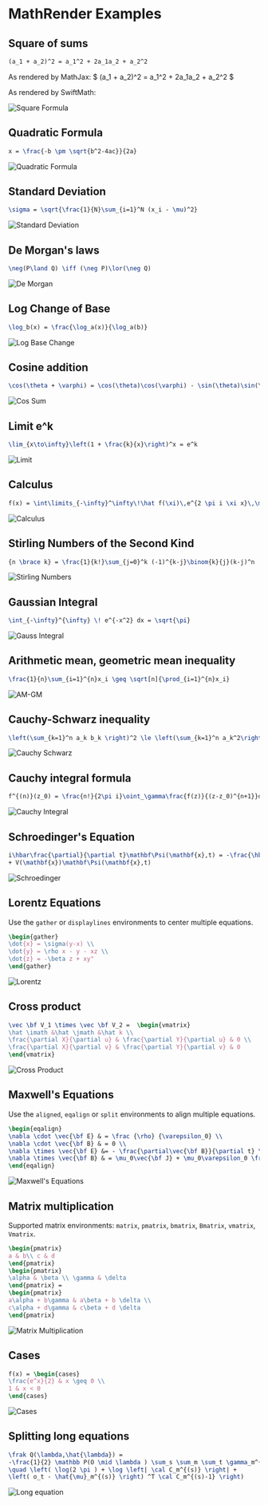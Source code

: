 # MathRender Examples

## Square of sums
```LaTeX
(a_1 + a_2)^2 = a_1^2 + 2a_1a_2 + a_2^2
```

As rendered by MathJax: $ (a_1 + a_2)^2 = a_1^2 + 2a_1a_2 + a_2^2 $

As rendered by SwiftMath:
 

![Square Formula](img/square.png)

## Quadratic Formula
```LaTeX
x = \frac{-b \pm \sqrt{b^2-4ac}}{2a}
```

![Quadratic Formula](img/quadratic.png)

## Standard Deviation
```LaTeX
\sigma = \sqrt{\frac{1}{N}\sum_{i=1}^N (x_i - \mu)^2}
```
![Standard Deviation](img/standard.png)

## De Morgan's laws
```LaTeX
\neg(P\land Q) \iff (\neg P)\lor(\neg Q)
```

![De Morgan](img/demorgan.png)

## Log Change of Base
```LaTeX
\log_b(x) = \frac{\log_a(x)}{\log_a(b)}
```

![Log Base Change](img/log.png)

## Cosine addition
```LaTeX
\cos(\theta + \varphi) = \cos(\theta)\cos(\varphi) - \sin(\theta)\sin(\varphi)
```

![Cos Sum](img/trig.png)

## Limit e^k
```LaTeX
\lim_{x\to\infty}\left(1 + \frac{k}{x}\right)^x = e^k
```

![Limit](img/limit.png)

## Calculus
```LaTeX
f(x) = \int\limits_{-\infty}^\infty\!\hat f(\xi)\,e^{2 \pi i \xi x}\,\mathrm{d}\xi
```

![Calculus](img/calculus.png)

## Stirling Numbers of the Second Kind
```LaTeX
{n \brace k} = \frac{1}{k!}\sum_{j=0}^k (-1)^{k-j}\binom{k}{j}(k-j)^n
```

![Stirling Numbers](img/stirling.png)

## Gaussian Integral
```LaTeX
\int_{-\infty}^{\infty} \! e^{-x^2} dx = \sqrt{\pi}
```

![Gauss Integral](img/gaussintegral.png)

## Arithmetic mean, geometric mean inequality
```LaTeX
\frac{1}{n}\sum_{i=1}^{n}x_i \geq \sqrt[n]{\prod_{i=1}^{n}x_i}
```

![AM-GM](img/amgm.png)

## Cauchy-Schwarz inequality
```LaTeX
\left(\sum_{k=1}^n a_k b_k \right)^2 \le \left(\sum_{k=1}^n a_k^2\right)\left(\sum_{k=1}^n b_k^2\right)
```
![Cauchy Schwarz](img/cauchyschwarz.png)

## Cauchy integral formula
```LaTeX
f^{(n)}(z_0) = \frac{n!}{2\pi i}\oint_\gamma\frac{f(z)}{(z-z_0)^{n+1}}dz
```

![Cauchy Integral](img/cauchyintegral.png)
## Schroedinger's Equation
```LaTeX
i\hbar\frac{\partial}{\partial t}\mathbf\Psi(\mathbf{x},t) = -\frac{\hbar}{2m}\nabla^2\mathbf\Psi(\mathbf{x},t)
+ V(\mathbf{x})\mathbf\Psi(\mathbf{x},t)
```

![Schroedinger](img/schroedinger.png)

## Lorentz Equations
Use the `gather` or `displaylines` environments to center multiple
equations.
```LaTeX
\begin{gather}
\dot{x} = \sigma(y-x) \\
\dot{y} = \rho x - y - xz \\
\dot{z} = -\beta z + xy"
\end{gather}
```

![Lorentz](img/lorentz.png)

## Cross product
```LaTeX
\vec \bf V_1 \times \vec \bf V_2 =  \begin{vmatrix}
\hat \imath &\hat \jmath &\hat k \\
\frac{\partial X}{\partial u} & \frac{\partial Y}{\partial u} & 0 \\
\frac{\partial X}{\partial v} & \frac{\partial Y}{\partial v} & 0
\end{vmatrix}
```

![Cross Product](img/cross.png)

## Maxwell's Equations
Use the `aligned`, `eqalign` or `split` environments to align
multiple equations.
```LaTeX
\begin{eqalign}
\nabla \cdot \vec{\bf E} & = \frac {\rho} {\varepsilon_0} \\
\nabla \cdot \vec{\bf B} & = 0 \\
\nabla \times \vec{\bf E} &= - \frac{\partial\vec{\bf B}}{\partial t} \\
\nabla \times \vec{\bf B} & = \mu_0\vec{\bf J} + \mu_0\varepsilon_0 \frac{\partial\vec{\bf E}}{\partial t}
\end{eqalign}
```

![Maxwell's Equations](img/maxwell.png)

## Matrix multiplication
Supported matrix environments: `matrix`, `pmatrix`, `bmatrix`, `Bmatrix`,
`vmatrix`, `Vmatrix`.
```LaTeX
\begin{pmatrix}
a & b\\ c & d
\end{pmatrix}
\begin{pmatrix}
\alpha & \beta \\ \gamma & \delta
\end{pmatrix} = 
\begin{pmatrix}
a\alpha + b\gamma & a\beta + b \delta \\
c\alpha + d\gamma & c\beta + d \delta 
\end{pmatrix}
```

![Matrix Multiplication](img/matrixmult.png)

## Cases
```LaTeX
f(x) = \begin{cases}
\frac{e^x}{2} & x \geq 0 \\
1 & x < 0
\end{cases}
```

![Cases](img/cases.png)

## Splitting long equations
```LaTeX
\frak Q(\lambda,\hat{\lambda}) =
-\frac{1}{2} \mathbb P(O \mid \lambda ) \sum_s \sum_m \sum_t \gamma_m^{(s)} (t) +\\
\quad \left( \log(2 \pi ) + \log \left| \cal C_m^{(s)} \right| +
\left( o_t - \hat{\mu}_m^{(s)} \right) ^T \cal C_m^{(s)-1} \right) 
```

![Long equation](img/long.png)
